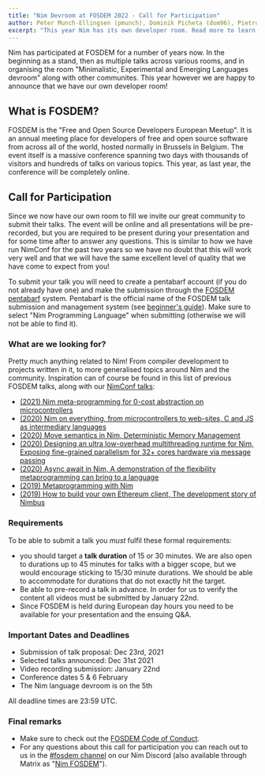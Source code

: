 ```yaml
---
title: "Nim Devroom at FOSDEM 2022 - Call for Participation"
author: Peter Munch-Ellingsen (pmunch), Dominik Picheta (dom96), Pietro Peterlongo (pietroppeter)
excerpt: "This year Nim has its own developer room. Read more to learn about how to submit a talk!"
---
```


Nim has participated at FOSDEM for a number of years now. In the beginning as a
stand, then as multiple talks across various rooms, and in organising the room
"Minimalistic, Experimental and Emerging Languages devroom" along with other
communites. This year however we are happy to announce that we have our own
developer room!

## What is FOSDEM?
FOSDEM is the "Free and Open Source Developers European Meetup". It is an annual
meeting place for developers of free and open source software from across all of
the world, hosted normally in Brussels in Belgium. The event itself is a massive
conference spanning two days with thousands of visitors and hundreds of talks on
various topics. This year, as last year, the conference will be completely
online.

## Call for Participation
Since we now have our own room to fill we invite our great community to submit
their talks. The event will be online and all presentations will be pre-recorded,
but you are required to be present during your presentation and for some time
after to answer any questions. This is similar to how we have run NimConf for the
past two years so we have no doubt that this will work very well and that we will
have the same excellent level of quality that we have come to expect from you!

To submit your talk you will need to create a pentabarf account (if you do not already have one)
and make the submission through the [FOSDEM
pentabarf](https://penta.fosdem.org/submission/) system.
Pentabarf is the official name of the FOSDEM talk submission and management system
(see [beginner's guide](https://medium.com/@maartjeme/beginners-guide-to-pentabarf-78808a1ce5bf)).
Make sure to select "Nim
Programming Language" when submitting (otherwise we will not be able to find it).

### What are we looking for?
Pretty much anything related to Nim! From compiler development to projects
written in it, to more generalised topics around Nim and the community.
Inspiration can of course be found in this list of previous FOSDEM talks, along
with our [NimConf
talks](https://www.youtube.com/channel/UCDAYn_VFt0VisL5-1a5Dk7Q):

- [(2021) Nim meta-programming for 0-cost abstraction on microcontrollers](https://archive.fosdem.org/2021/schedule/event/nimdsl/)
- [(2020) Nim on everything, from microcontrollers to web-sites, C and JS as intermediary languages](https://archive.fosdem.org/2020/schedule/event/nimoneverything/)
- [(2020) Move semantics in Nim, Deterministic Memory Management](https://archive.fosdem.org/2020/schedule/event/nimmovesemantics/)
- [(2020) Designing an ultra low-overhead multithreading runtime for Nim, Exposing fine-grained parallelism for 32+ cores hardware via message passing](https://archive.fosdem.org/2020/schedule/event/nimultralowoverheadruntime/)
- [(2020) Async await in Nim, A demonstration of the flexibility metaprogramming can bring to a language](https://archive.fosdem.org/2020/schedule/event/asyncawaitnim/)
- [(2019) Metaprogramming with Nim](https://archive.fosdem.org/2019/schedule/event/nim_metaprogramming/)
- [(2019) How to build your own Ethereum client, The development story of Nimbus](https://archive.fosdem.org/2019/schedule/event/nimbus/)

### Requirements
To be able to submit a talk you _must_ fulfil these formal requirements:

- you should target a **talk duration** of 15 or 30 minutes. We are also open to durations up to 45 minutes for talks with a bigger scope, but we would encourage sticking to 15/30 minute durations.
  We should be able to accommodate for durations that do not exactly hit the target.
- Be able to pre-record a talk in advance. In order for us to verify the content
all videos must be submitted by January 22nd.
- Since FOSDEM is held during European day hours you need to be available for your
presentation and the ensuing Q&A.

### Important Dates and Deadlines
- Submission of talk proposal: Dec 23rd, 2021
- Selected talks announced: Dec 31st 2021
- Video recording submission: January 22nd
- Conference dates 5 & 6 February
- The Nim language devroom is on the 5th

All deadline times are 23:59 UTC.

### Final remarks

- Make sure to check out the [FOSDEM Code of Conduct](https://fosdem.org/2022/practical/conduct/).
- For any questions about this call for participation you can reach out to us in the [#fosdem channel](https://discord.com/channels/371759389889003530/909464670098833409) on our Nim Discord (also available through Matrix as "[Nim FOSDEM](https://matrix.to/#/#nim-fosdem:matrix.org)").
